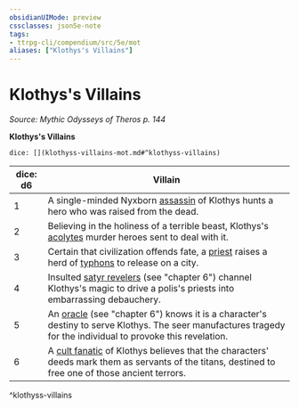 ```yaml
---
obsidianUIMode: preview
cssclasses: json5e-note
tags:
- ttrpg-cli/compendium/src/5e/mot
aliases: ["Klothys's Villains"]
---
```

# Klothys's Villains
*Source: Mythic Odysseys of Theros p. 144* 

**Klothys's Villains**

`dice: [](klothyss-villains-mot.md#^klothyss-villains)`

| dice: d6 | Villain |
|----------|---------|
| 1 | A single-minded Nyxborn [assassin](assassin.md) of Klothys hunts a hero who was raised from the dead. |
| 2 | Believing in the holiness of a terrible beast, Klothys's [acolytes](acolyte.md) murder heroes sent to deal with it. |
| 3 | Certain that civilization offends fate, a [priest](priest.md) raises a herd of [typhons](typhon-mot.md) to release on a city. |
| 4 | Insulted [satyr revelers](satyr-reveler-mot.md) (see "chapter 6") channel Klothys's magic to drive a polis's priests into embarrassing debauchery. |
| 5 | An [oracle](oracle-mot.md) (see "chapter 6") knows it is a character's destiny to serve Klothys. The seer manufactures tragedy for the individual to provoke this revelation. |
| 6 | A [cult fanatic](cult-fanatic.md) of Klothys believes that the characters' deeds mark them as servants of the titans, destined to free one of those ancient terrors. |
^klothyss-villains